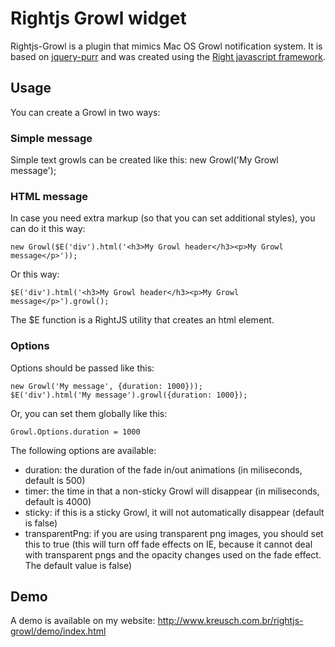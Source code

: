 # Rightjs Growl widget

Rightjs-Growl is a plugin that mimics Mac OS Growl notification system. It is based on [jquery-purr](http://code.google.com/p/jquery-purr/) and was created using the [Right javascript framework](http://rightjs.org).

## Usage

You can create a Growl in two ways:

### Simple message

Simple text growls can be created like this:
    new Growl('My Growl message');
  
### HTML message

In case you need extra markup (so that you can set additional styles), you can do it this way:

    new Growl($E('div').html('<h3>My Growl header</h3><p>My Growl message</p>'));

Or this way:

    $E('div').html('<h3>My Growl header</h3><p>My Growl message</p>').growl();
    
The $E function is a RightJS utility that creates an html element.

### Options

Options should be passed like this: 

    new Growl('My message', {duration: 1000}));
    $E('div').html('My message').growl({duration: 1000});

Or, you can set them globally like this:

    Growl.Options.duration = 1000

The following options are available:

  - duration: the duration of the fade in/out animations (in miliseconds, default is 500)
  - timer: the time in that a non-sticky Growl will disappear (in miliseconds, default is 4000)
  - sticky: if this is a sticky Growl, it will not automatically disappear (default is false)
  - transparentPng: if you are using transparent png images, you should set this to true (this will turn off fade effects on IE, because it cannot deal with transparent pngs and the opacity changes used on the fade effect. The default value is false) 

## Demo

A demo is available on my website:
<http://www.kreusch.com.br/rightjs-growl/demo/index.html>
